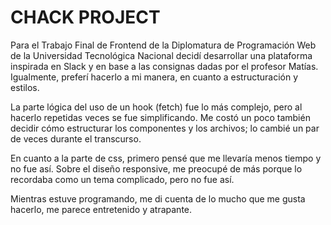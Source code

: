 # CHACK PROJECT

Para el Trabajo Final de Frontend de la Diplomatura de Programación Web de la Universidad Tecnológica Nacional decidí desarrollar una plataforma inspirada en Slack y en base a las consignas dadas por el profesor Matías. Igualmente, preferí hacerlo a mi manera, en cuanto a estructuración y estilos.

La parte lógica del uso de un hook (fetch) fue lo más complejo, pero al hacerlo repetidas veces se fue simplificando. Me costó un poco también decidir cómo estructurar los componentes y los archivos; lo cambié un par de veces durante el transcurso.

En cuanto a la parte de css, primero pensé que me llevaría menos tiempo y no fue así. Sobre el diseño responsive, me preocupé de más porque lo recordaba como un tema complicado, pero no fue así.

Mientras estuve programando, me di cuenta de lo mucho que me gusta hacerlo, me parece entretenido y atrapante.